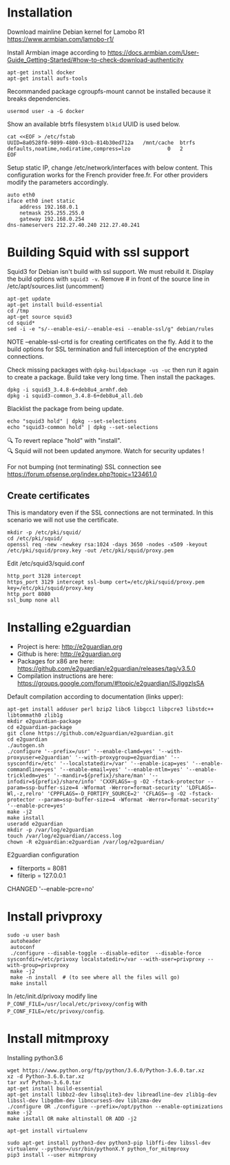 # Installation

Download mainline Debian kernel for Lamobo R1 https://www.armbian.com/lamobo-r1/

Install Armbian image according to https://docs.armbian.com/User-Guide_Getting-Started/#how-to-check-download-authenticity

```
apt-get install docker
apt-get install aufs-tools 
```
Recommanded package cgroupfs-mount cannot be installed because it breaks dependencies.
```
usermod user -a -G docker
```
Show an available btrfs filesystem `blkid` UUID is used below.
```
cat <<EOF > /etc/fstab
UUID=8a0528f0-9899-4800-93cb-814b30ed712a	/mnt/cache	btrfs	defaults,noatime,nodiratime,compress=lzo			0	2
EOF
```
Setup static IP, change /etc/network/interfaces with below content. This configuration works for the French provider free.fr. For other providers modify the parameters accordingly.
```
auto eth0
iface eth0 inet static
	address	192.168.0.1
	netmask 255.255.255.0
	gateway 192.168.0.254
dns-nameservers 212.27.40.240 212.27.40.241
```

# Building Squid with ssl support
Squid3 for Debian isn't build with ssl support. We must rebuild it.
Display the build options with `squid3 -v`.
Remove # in front of the source line in /etc/apt/sources.list (uncomment)

```
apt-get update
apt-get install build-essential
cd /tmp
apt-get source squid3
cd squid*
sed -i -e "s/--enable-esi/--enable-esi --enable-ssl/g" debian/rules
```
NOTE –enable-ssl-crtd is for creating certificates on the fly. Add it to the build options for SSL termination and full interception of the encrypted connections.

Check missing packages with `dpkg-buildpackage -us -uc` then run it again to create a package. Build take very long time. Then install the packages.
```
dpkg -i squid3_3.4.8-6+deb8u4_armhf.deb
dpkg -i squid3-common_3.4.8-6+deb8u4_all.deb
```
Blacklist the package from being update. 
```
echo "squid3 hold" | dpkg --set-selections
echo "squid3-common hold" | dpkg --set-selections
```
:mag: To revert replace "hold" with "install".  
:mag: Squid will not been updated anymore. Watch for security updates !

For not bumping (not terminating) SSL connection see https://forum.pfsense.org/index.php?topic=123461.0

## Create certificates
This is mandatory even if the SSL connections are not terminated. In this scenario we will not use the certificate.

```
mkdir -p /etc/pki/squid/
cd /etc/pki/squid/
openssl req -new -newkey rsa:1024 -days 3650 -nodes -x509 -keyout  /etc/pki/squid/proxy.key -out /etc/pki/squid/proxy.pem
```

Edit /etc/squid3/squid.conf

```
http_port 3128 intercept
https_port 3129 intercept ssl-bump cert=/etc/pki/squid/proxy.pem key=/etc/pki/squid/proxy.key
http_port 8080
ssl_bump none all
```

# Installing e2guardian
- Project is here: http://e2guardian.org  
- Github is here: http://e2guardian.org
- Packages for x86 are here: https://github.com/e2guardian/e2guardian/releases/tag/v3.5.0
- Compilation instructions are here: https://groups.google.com/forum/#!topic/e2guardian/lSJlggzIsSA

Default compilation according to documentation (links upper):
```
apt-get install adduser perl bzip2 libc6 libgcc1 libpcre3 libstdc++ libtommath0 zlib1g
mkdir e2guardian-package
cd e2guardian-package
git clone https://github.com/e2guardian/e2guardian.git
cd e2guardian
./autogen.sh
./configure '--prefix=/usr' '--enable-clamd=yes' '--with-proxyuser=e2guardian' '--with-proxygroup=e2guardian' '--sysconfdir=/etc' '--localstatedir=/var' '--enable-icap=yes' '--enable-commandline=yes' '--enable-email=yes' '--enable-ntlm=yes' '--enable-trickledm=yes' '--mandir=${prefix}/share/man' '--infodir=${prefix}/share/info' 'CXXFLAGS=-g -O2 -fstack-protector --param=ssp-buffer-size=4 -Wformat -Werror=format-security' 'LDFLAGS=-Wl,-z,relro' 'CPPFLAGS=-D_FORTIFY_SOURCE=2' 'CFLAGS=-g -O2 -fstack-protector --param=ssp-buffer-size=4 -Wformat -Werror=format-security' '--enable-pcre=yes'
make -j2
make install
useradd e2guardian
mkdir -p /var/log/e2guardian
touch /var/log/e2guardian//access.log
chown -R e2guardian:e2guardian /var/log/e2guardian/
```
E2guardian configuration
- filterports = 8081
- filterip = 127.0.0.1


CHANGED '--enable-pcre=no'

# Install privproxy
```
sudo -u user bash
 autoheader
 autoconf
 ./configure --disable-toggle --disable-editor  --disable-force  sysconfdir=/etc/privoxy localstatedir=/var --with-user=privproxy --with-group=privproxy
 make -j2          
 make -n install  # (to see where all the files will go)
 make install 

```
In /etc/init.d/privoxy modify line `P_CONF_FILE=/usr/local/etc/privoxy/config` with `P_CONF_FILE=/etc/privoxy/config`.

# Install mitmproxy
Installing python3.6
```
wget https://www.python.org/ftp/python/3.6.0/Python-3.6.0.tar.xz
xz -d Python-3.6.0.tar.xz 
tar xvf Python-3.6.0.tar
apt-get install build-essential
apt-get install libbz2-dev libsqlite3-dev libreadline-dev zlib1g-dev libssl-dev libgdbm-dev libncurses5-dev liblzma-dev
./configure OR ./configure --prefix=/opt/python --enable-optimizations
make -j2
make install OR make altinstall OR ADD -j2

apt-get install virtualenv
```

```
sudo apt-get install python3-dev python3-pip libffi-dev libssl-dev
virtualenv --python=/usr/bin/pythonX.Y python_for_mitmproxy
pip3 install --user mitmproxy
```
